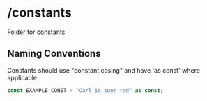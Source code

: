 # /constants

Folder for constants

## Naming Conventions

Constants should use "constant casing" and have 'as const' where applicable.

```ts
const EXAMPLE_CONST = "Carl is suer rad" as const;
```
